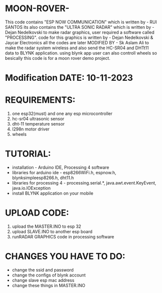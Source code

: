 # MOON-ROVER-
 This code contains "ESP NOW COMMUNICATION" which is written by - RUI SANTOS
 its also contains the "ULTRA SONIC RADAR" which is written by - Dejan Nedelkovski
 to make radar graphics, user required a software called "PROCESSING". 
 code for this graphics is written by - Dejan Nedelkovski & Jaycar Electronics
 all the codes are later MODIFIED BY - Sk Aslam Ali
 to make the radar system wireless and also send the 
 HC-SR04 and DHTt11 data to BLYNK application. using blynk app user can also controll wheels so
 besically this code is for a moon rover demo project.
#  Modification DATE: 10-11-2023

# REQUIREMENTS:
1. one esp32(must) and one any esp microcontroller
2. hc-sr04 ultrasonic sensor
3. dht-11 temperature sensor
4. l298n motor driver
5. wheels

# TUTORIAL:
- installation - Arduino IDE, Processing 4 software
- libraries for arduino ide - esp8266WiFi.h, espnow.h, blynksimpleesp8266.h, dht11.h
- libraries for processing 4 - processing.serial.*, java.awt.event.KeyEvent, java.io.IOException
- install BLYNK application on your mobile 
# UPLOAD CODE: 
1. upload the MASTER.INO to esp 32
2. upload SLAVE.INO to another esp board
3. runRADAR GRAPHICS code in processing software

# CHANGES YOU HAVE TO DO: 
 - change the ssid and password
-  change the configs of blynk account 
-  change slave esp mac address
 - change these things in MASTER.INO
 

